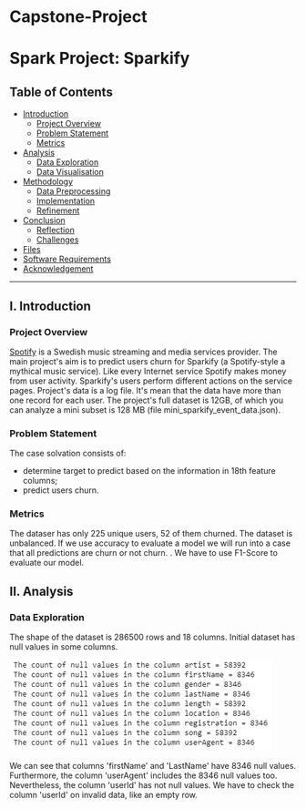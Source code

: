 # Capstone-Project
# Spark Project: Sparkify
## Table of Contents

- [Introduction](#introduction)
  - [Project Overview](#overview)
  - [Problem Statement](#problem)
  - [Metrics](#metrics)
- [Analysis](#analysis)
  - [Data Exploration](#explore)
  - [Data Visualisation](#data_viz)
- [Methodology](#method)
  - [Data Preprocessing](#data_prep)
  - [Implementation](#implement)
  - [Refinement](#refine)
- [Conclusion](#conclusion)
  - [Reflection](#reflect)
  - [Challenges](#challenges)
- [Files](#files)
- [Software Requirements](#sw_reqs)
- [Acknowledgement](#ack)

***

<a id="introduction"></a>

## I. Introduction

<a id="overview"></a>

### Project Overview
[Spotify](https://www.spotify.com/) is a Swedish music streaming and media services provider. 
The main project's  aim is to predict users churn for Sparkify (a Spotify-style  a mythical music service).
Like every Internet service Spotify makes money from user activity.
Sparkify's users perform different actions on the service pages. Project's data is a log file. It's mean that the data have more than one record for each user.
The project's full dataset is 12GB, of which you can analyze a mini subset is 128 MB (file mini_sparkify_event_data.json). 

<a id="problem"></a>

### Problem Statement
The case solvation consists of:
- determine target to predict based on the information in 18th feature columns;
- predict users churn.

<a id="metrics"></a>

### Metrics

The dataser has only 225 unique users, 52 of them churned.
The dataset is unbalanced.
If we use accuracy to evaluate a model we will run into a case that
all predictions are churn or not churn.
. We have to use F1-Score to
evaluate our model.
<a id="analysis"></a>

## II. Analysis

<a id="explore"></a>

### Data Exploration

The shape of the dataset is 286500 rows and 18 columns.
Initial dataset has null values in some columns.

 <img src="./images/null_values.png">

We can see that columns 'firstName' and 'LastName' have 8346 null values. Furthermore, the column 'userAgent' includes the 8346 null values too. Nevertheless, the column 'userId' has not null values. We have to check the column 'userId' on invalid data, like an empty row.


